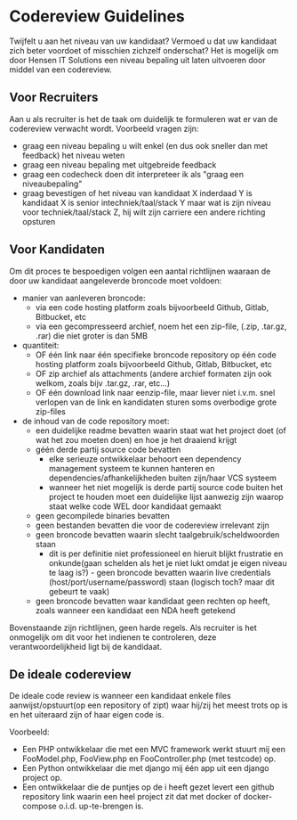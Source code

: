 
# Codereview Guidelines

Twijfelt u aan het niveau van uw kandidaat? Vermoed u dat uw kandidaat zich beter voordoet of misschien zichzelf onderschat? Het is mogelijk om door Hensen IT Solutions een niveau bepaling uit laten uitvoeren door middel van een codereview.


## Voor Recruiters

Aan u als recruiter is het de taak om duidelijk te formuleren wat er van de codereview verwacht wordt. Voorbeeld vragen zijn:

- graag een niveau bepaling u wilt enkel (en dus ook sneller dan met feedback) het niveau weten
- graag een niveau bepaling met uitgebreide feedback
- graag een codecheck doen dit interpreteer ik als "graag een niveaubepaling"
- graag bevestigen of het niveau van kandidaat X inderdaad Y is kandidaat X is senior intechniek/taal/stack Y maar wat is zijn niveau voor techniek/taal/stack Z, hij wilt zijn carriere een andere richting opsturen

## Voor Kandidaten

Om dit proces te bespoedigen volgen een aantal richtlijnen waaraan de door uw kandidaat aangeleverde broncode moet voldoen:

- manier van aanleveren broncode:
  -  via een code hosting platform zoals bijvoorbeeld Github, Gitlab, Bitbucket, etc
  - via een gecompresseerd archief, noem het een zip-file, (.zip, .tar.gz, .rar)  die niet groter is dan 5MB
- quantiteit:
  - OF één link naar één specifieke broncode repository op één code hosting platform zoals bijvoorbeeld Github, Gitlab, Bitbucket, etc
  - OF zip archief als attachments (andere archief formaten zijn ook welkom, zoals bijv .tar.gz, .rar, etc...)
  - OF één download link naar eenzip-file, maar liever niet i.v.m. snel verlopen van de link en kandidaten sturen soms overbodige grote zip-files
- de inhoud van de code repository moet:
  - een duidelijke readme bevatten waarin staat wat het project doet (of wat het zou moeten doen) en hoe je het draaiend krijgt
  - géén derde partij source code bevatten
    - elke serieuze ontwikkelaar behoort een dependency management systeem te kunnen hanteren en dependencies/afhankelijkheden buiten  zijn/haar VCS systeem
    - wanneer het niet mogelijk is derde partij source code buiten het project te houden moet een duidelijke lijst aanwezig zijn waarop staat welke code WEL door kandidaat gemaakt
  - geen gecompilede binaries bevatten
  - geen bestanden bevatten die voor de codereview irrelevant zijn
  - geen broncode bevatten waarin slecht taalgebruik/scheldwoorden staan
    - dit is per definitie niet professioneel en hieruit blijkt frustratie en onkunde(gaan schelden als het je niet lukt omdat je eigen   niveau te laag is?) - geen broncode bevatten waarin live credentials (host/port/username/password) staan (logisch toch? maar dit gebeurt te vaak)
  - geen broncode bevatten waar kandidaat geen rechten op heeft, zoals wanneer een kandidaat een NDA heeft getekend

Bovenstaande zijn richtlijnen, geen harde regels. Als recruiter is het onmogelijk om dit voor het indienen te controleren, deze verantwoordelijkheid ligt bij de kandidaat.

## De ideale codereview

De ideale code review is wanneer een kandidaat enkele files aanwijst/opstuurt(op een repository of zipt) waar hij/zij het meest trots op is en het uiteraard zijn of haar eigen code is.

Voorbeeld:

- Een PHP ontwikkelaar die met een MVC framework werkt stuurt mij een FooModel.php, FooView.php en FooController.php (met testcode) op.
- Een Python ontwikkelaar die met django mij één app uit een django project op.
- Een ontwikkelaar die de puntjes op de i heeft gezet levert een github repository link waarin een heel project zit dat met docker of docker-compose o.i.d. up-te-brengen is.
